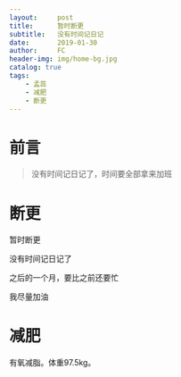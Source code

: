 ```yaml
---
layout:     post
title:      暂时断更
subtitle:   没有时间记日记
date:       2019-01-30
author:     FC
header-img: img/home-bg.jpg
catalog: true
tags:
    - 孟蕊
    - 减肥
    - 断更
---
```



# 前言

>没有时间记日记了，时间要全部拿来加班


# 断更

暂时断更

没有时间记日记了

之后的一个月，要比之前还要忙

我尽量加油


# 减肥

有氧减脂。体重97.5kg。